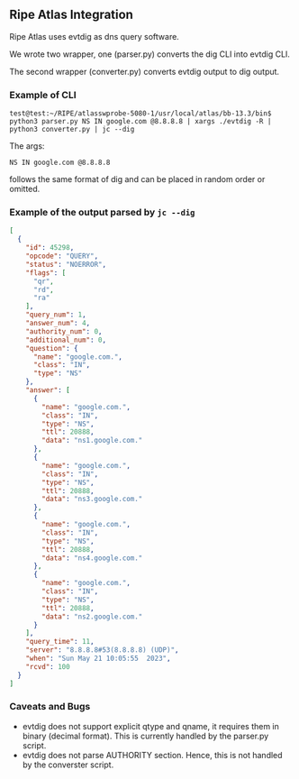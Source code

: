 ## Ripe Atlas Integration

Ripe Atlas uses evtdig as dns query software.

We wrote two wrapper, one (parser.py) converts the dig CLI into evtdig CLI.

The second wrapper (converter.py) converts evtdig output to dig output.
### Example of CLI

```console
test@test:~/RIPE/atlasswprobe-5080-1/usr/local/atlas/bb-13.3/bin$ 
python3 parser.py NS IN google.com @8.8.8.8 | xargs ./evtdig -R | python3 converter.py | jc --dig
```
The args:
```
NS IN google.com @8.8.8.8
```
follows the same format of dig and can be placed in random order or omitted.
### Example of the output parsed by ```jc --dig```
```json
[
  {
    "id": 45298,
    "opcode": "QUERY",
    "status": "NOERROR",
    "flags": [
      "qr",
      "rd",
      "ra"
    ],
    "query_num": 1,
    "answer_num": 4,
    "authority_num": 0,
    "additional_num": 0,
    "question": {
      "name": "google.com.",
      "class": "IN",
      "type": "NS"
    },
    "answer": [
      {
        "name": "google.com.",
        "class": "IN",
        "type": "NS",
        "ttl": 20888,
        "data": "ns1.google.com."
      },
      {
        "name": "google.com.",
        "class": "IN",
        "type": "NS",
        "ttl": 20888,
        "data": "ns3.google.com."
      },
      {
        "name": "google.com.",
        "class": "IN",
        "type": "NS",
        "ttl": 20888,
        "data": "ns4.google.com."
      },
      {
        "name": "google.com.",
        "class": "IN",
        "type": "NS",
        "ttl": 20888,
        "data": "ns2.google.com."
      }
    ],
    "query_time": 11,
    "server": "8.8.8.8#53(8.8.8.8) (UDP)",
    "when": "Sun May 21 10:05:55  2023",
    "rcvd": 100
  }
]
```


### Caveats and Bugs

- evtdig does not support explicit qtype and qname, it requires them in binary (decimal format). 
This is currently handled by the parser.py script.
- evtdig does not parse AUTHORITY section. Hence, this is not handled by the converster script.
